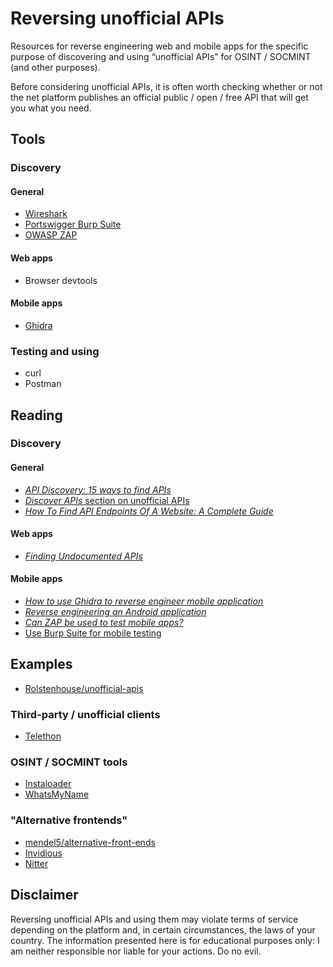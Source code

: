 # Reversing unofficial APIs
Resources for reverse engineering web and mobile apps for the specific purpose of discovering and using “unofficial APIs” for OSINT / SOCMINT (and other purposes). 

Before considering unofficial APIs, it is often worth checking whether or not the net platform publishes an official public / open / free API that will get you what you need.

## Tools
### Discovery
#### General
- [Wireshark](https://www.wireshark.org)
- [Portswigger Burp Suite](https://portswigger.net/burp/releases/professional-community-2024-1-1-6?requestededition=community&requestedplatform=)
- [OWASP ZAP](https://www.zaproxy.org)

#### Web apps
- Browser devtools

#### Mobile apps
- [Ghidra](https://github.com/NationalSecurityAgency/ghidra)

### Testing and using
- curl
- Postman

## Reading
### Discovery
#### General
- [*API Discovery: 15 ways to find APIs*](https://nordicapis.com/api-discovery-15-ways-to-find-apis/)
- [*Discover APIs* section on unofficial APIs](https://stevesie.com/docs/discover-apis#unofficial-apis)
- [*How To Find API Endpoints Of A Website: A Complete Guide*](https://techreviewgarden.com/how-to-find-api-endpoints-of-a-website/)

#### Web apps
- [*Finding Undocumented APIs*](https://inspectelement.org/apis.html)

#### Mobile apps
- [*How to use Ghidra to reverse engineer mobile application*](https://infosecwriteups.com/how-to-use-ghidra-to-reverse-engineer-mobile-application-c2c89dc5b9aa)
- [*Reverse engineering an Android application*](https://epic.blog/reverse-engineering/2020/07/27/reverse-engineering-android-app.html)
- [*Can ZAP be used to test mobile apps?*](https://www.zaproxy.org/faq/can-zap-be-used-to-test-mobile-apps/)
- [Use Burp Suite for mobile testing](https://portswigger.net/burp/documentation/desktop/mobile)

## Examples
- [Rolstenhouse/unofficial-apis](https://github.com/Rolstenhouse/unofficial-apis)

### Third-party / unofficial clients
- [Telethon](https://github.com/LonamiWebs/Telethon)

### OSINT / SOCMINT tools
- [Instaloader](https://github.com/instaloader/instaloader/tree/master)
- [WhatsMyName](https://github.com/WebBreacher/WhatsMyName)

### "Alternative frontends"
- [mendel5/alternative-front-ends](https://github.com/mendel5/alternative-front-ends)
- [Invidious](https://github.com/iv-org/invidious)
- [Nitter](https://github.com/zedeus/nitter)

## Disclaimer
Reversing unofficial APIs and using them may violate terms of service depending on the platform and, in certain circumstances, the laws of your country. The information presented here is for educational purposes only: I am neither responsible nor liable for your actions. Do no evil.
